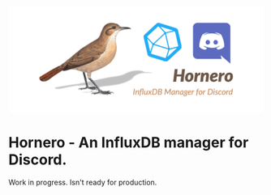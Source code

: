 ![hornero](hornero.png)

# Hornero - An InfluxDB manager for Discord.

Work in progress. Isn't ready for production. 